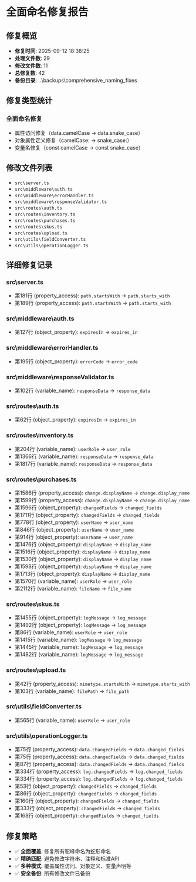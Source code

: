 # 全面命名修复报告

## 修复概览

- **修复时间**: 2025-09-12 18:38:25
- **处理文件数**: 29
- **修改文件数**: 11
- **总修复数**: 42
- **备份目录**: ..\backups\comprehensive_naming_fixes

## 修复类型统计

### 全面命名修复
- 属性访问修复（data.camelCase → data.snake_case）
- 对象属性定义修复（camelCase: → snake_case:）
- 变量名修复（const camelCase → const snake_case）

## 修改文件列表

- `src\server.ts`
- `src\middleware\auth.ts`
- `src\middleware\errorHandler.ts`
- `src\middleware\responseValidator.ts`
- `src\routes\auth.ts`
- `src\routes\inventory.ts`
- `src\routes\purchases.ts`
- `src\routes\skus.ts`
- `src\routes\upload.ts`
- `src\utils\fieldConverter.ts`
- `src\utils\operationLogger.ts`

## 详细修复记录

### src\server.ts

- 第181行 (property_access): `path.startsWith` → `path.starts_with`
- 第189行 (property_access): `path.startsWith` → `path.starts_with`

### src\middleware\auth.ts

- 第127行 (object_property): `expiresIn` → `expires_in`

### src\middleware\errorHandler.ts

- 第195行 (object_property): `errorCode` → `error_code`

### src\middleware\responseValidator.ts

- 第102行 (variable_name): `responseData` → `response_data`

### src\routes\auth.ts

- 第62行 (object_property): `expiresIn` → `expires_in`

### src\routes\inventory.ts

- 第204行 (variable_name): `userRole` → `user_role`
- 第1366行 (variable_name): `responseData` → `response_data`
- 第1817行 (variable_name): `responseData` → `response_data`

### src\routes\purchases.ts

- 第1586行 (property_access): `change.displayName` → `change.display_name`
- 第1599行 (property_access): `change.displayName` → `change.display_name`
- 第1596行 (object_property): `changedFields` → `changed_fields`
- 第1711行 (object_property): `changedFields` → `changed_fields`
- 第778行 (object_property): `userName` → `user_name`
- 第846行 (object_property): `userName` → `user_name`
- 第914行 (object_property): `userName` → `user_name`
- 第1476行 (object_property): `displayName` → `display_name`
- 第1516行 (object_property): `displayName` → `display_name`
- 第1530行 (object_property): `displayName` → `display_name`
- 第1598行 (object_property): `displayName` → `display_name`
- 第1713行 (object_property): `displayName` → `display_name`
- 第1570行 (variable_name): `userRole` → `user_role`
- 第2112行 (variable_name): `fileName` → `file_name`

### src\routes\skus.ts

- 第1455行 (object_property): `logMessage` → `log_message`
- 第1492行 (object_property): `logMessage` → `log_message`
- 第86行 (variable_name): `userRole` → `user_role`
- 第1415行 (variable_name): `logMessage` → `log_message`
- 第1445行 (variable_name): `logMessage` → `log_message`
- 第1482行 (variable_name): `logMessage` → `log_message`

### src\routes\upload.ts

- 第42行 (property_access): `mimetype.startsWith` → `mimetype.starts_with`
- 第103行 (variable_name): `filePath` → `file_path`

### src\utils\fieldConverter.ts

- 第565行 (variable_name): `userRole` → `user_role`

### src\utils\operationLogger.ts

- 第75行 (property_access): `data.changedFields` → `data.changed_fields`
- 第75行 (property_access): `data.changedFields` → `data.changed_fields`
- 第87行 (property_access): `data.changedFields` → `data.changed_fields`
- 第334行 (property_access): `log.changedFields` → `log.changed_fields`
- 第334行 (property_access): `log.changedFields` → `log.changed_fields`
- 第53行 (object_property): `changedFields` → `changed_fields`
- 第86行 (object_property): `changedFields` → `changed_fields`
- 第160行 (object_property): `changedFields` → `changed_fields`
- 第333行 (object_property): `changedFields` → `changed_fields`
- 第168行 (object_property): `changedFields` → `changed_fields`


## 修复策略

- ✅ **全面覆盖**: 修复所有驼峰命名为蛇形命名
- ✅ **精确匹配**: 避免修改字符串、注释和标准API
- ✅ **多种模式**: 覆盖属性访问、对象定义、变量声明等
- ✅ **安全备份**: 所有修改文件已备份
